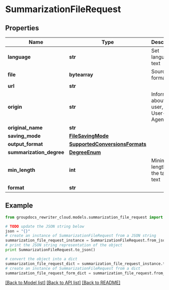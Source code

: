 # SummarizationFileRequest


## Properties
Name | Type | Description | Notes
------------ | ------------- | ------------- | -------------
**language** | **str** | Set language of text | 
**file** | **bytearray** | Source file format | [optional] 
**url** | **str** |  | [optional] 
**origin** | **str** | Information about SDK user, like a User-Agent | [optional] 
**original_name** | **str** |  | [optional] 
**saving_mode** | [**FileSavingMode**](FileSavingMode.md) |  | [optional] 
**output_format** | [**SupportedConversionsFormats**](SupportedConversionsFormats.md) |  | 
**summarization_degree** | [**DegreeEnum**](DegreeEnum.md) |  | [optional] 
**min_length** | **int** | Minimum length of the target text | [optional] 
**format** | **str** |  | [optional] 

## Example

```python
from groupdocs_rewriter_cloud.models.summarization_file_request import SummarizationFileRequest

# TODO update the JSON string below
json = "{}"
# create an instance of SummarizationFileRequest from a JSON string
summarization_file_request_instance = SummarizationFileRequest.from_json(json)
# print the JSON string representation of the object
print SummarizationFileRequest.to_json()

# convert the object into a dict
summarization_file_request_dict = summarization_file_request_instance.to_dict()
# create an instance of SummarizationFileRequest from a dict
summarization_file_request_form_dict = summarization_file_request.from_dict(summarization_file_request_dict)
```
[[Back to Model list]](../README.md#documentation-for-models) [[Back to API list]](../README.md#documentation-for-api-endpoints) [[Back to README]](../README.md)


